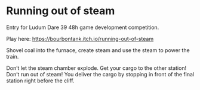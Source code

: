 # Running out of steam

Entry for Ludum Dare 39 48h game development competition.

Play here: https://bourbontank.itch.io/running-out-of-steam

Shovel coal into the furnace, create steam and use the steam to power the train.

Don’t let the steam chamber explode. Get your cargo to the other station! Don’t run out of steam! You deliver the cargo by stopping in front of the final station right before the cliff.
